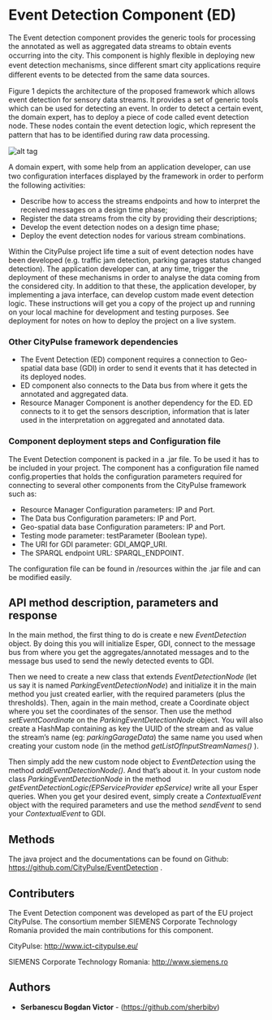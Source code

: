 # Event Detection Component (ED)

The Event detection component provides the generic tools for processing the annotated as well as aggregated data streams to obtain events occurring into the city. This component is highly ﬂexible in deploying new event detection mechanisms, since diﬀerent smart city applications require diﬀerent events to be detected from the same data sources.

Figure 1 depicts the architecture of the proposed framework which allows event detection for sensory data streams. It provides a set of generic tools which can be used for detecting an event. In order to detect a certain event, the domain expert, has to deploy a piece of code called event detection node. These nodes contain the event detection logic, which represent the pattern that has to be identiﬁed during raw data processing.

![alt tag](https://github.com/CityPulse/EventDetection/blob/master/ED_arhitecture.png "Figure 1 Event detection component main blocks and the dependent components.") 


A domain expert, with some help from an application developer, can use two conﬁguration interfaces displayed by the framework in order to perform the following activities:
*	Describe how to access the streams endpoints and how to interpret the received messages on a design time phase;
*	Register the data streams from the city by providing their descriptions;
*	Develop the event detection nodes on a design time phase;
*	Deploy the event detection nodes for various stream combinations.
	
Within the CityPulse project life time a suit of event detection nodes have been developed (e.g. traffic jam detection, parking garages status changed detection). The application developer can, at any time, trigger the deployment of these mechanisms in order to analyse the data coming from the considered city. In addition to that these, the application developer, by implementing a java interface, can develop custom made event detection logic.
These instructions will get you a copy of the project up and running on your local machine for development and testing purposes. See deployment for notes on how to deploy the project on a live system.


### Other CityPulse framework dependencies 

*	The Event Detection (ED) component requires a connection to Geo-spatial data base (GDI) in order to send it events that it has detected in its deployed nodes.
*	ED component also connects to the Data bus from where it gets the annotated and aggregated data.
*	Resource Manager Component is another dependency for the ED. ED connects to it to get the sensors description, information that is later used in the interpretation on aggregated and annotated data.


### Component deployment steps and Configuration file

The Event Detection component is packed in a .jar file. To be used it has to be included in your project. The component has a configuration file named config.properties that holds the configuration parameters required for connecting to several other components from the CityPulse framework such as:

* Resource Manager Configuration parameters: IP and Port.
* The Data bus Configuration parameters: IP and Port.
* Geo-spatial data base Configuration parameters: IP and Port.
* Testing mode parameter: testParameter (Boolean type).
* The URI for GDI parameter: GDI_AMQP_URI.
* The SPARQL endpoint URL: SPARQL_ENDPOINT.

The configuration file can be found in /resources within the .jar file and can be modified easily. 

## API method description, parameters and response

In the main method, the first thing to do is create e new *EventDetection* object. By doing this you will initialize Esper, GDI, connect to the message bus from where you get the aggregates/annotated messages and to the message bus used to send the newly detected events to GDI.

Then we need to create a new class that extends *EventDetectionNode* (let us say it is named *ParkingEventDetectionNode*) and initialize it in the main method you just created earlier, with the required parameters (plus the thresholds). Then, again in the main method, create a Coordinate object where you set the coordinates of the sensor. Then use the method *setEventCoordinate* on the *ParkingEventDetectionNode* object. You will also create a HashMap containing as key the UUID of the stream and as value the stream’s name (eg: *parkingGarageData*) the same name you used when creating your custom node (in the method *getListOfInputStreamNames()* ).

Then simply add the new custom node object to *EventDetection* using the method *addEventDetectionNode()*.
And that’s about it. In your custom node class *ParkingEventDetectionNode* in the method *getEventDetectionLogic(EPServiceProvider epService)* write all your Esper queries. When you get your desired event, simply create a *ContextualEvent* object with the required parameters and use the method *sendEvent* to send your *ContextualEvent* to GDI.


## Methods

The java project and the documentations can be found on Github: https://github.com/CityPulse/EventDetection . 


## Contributers

The Event Detection component was developed as part of the EU project CityPulse. The consortium member SIEMENS Corporate Technology Romania provided the main contributions for this component.

CityPulse: http://www.ict-citypulse.eu/

SIEMENS Corporate Technology Romania: http://www.siemens.ro

## Authors

* **Serbanescu Bogdan Victor** - (https://github.com/sherbibv)



